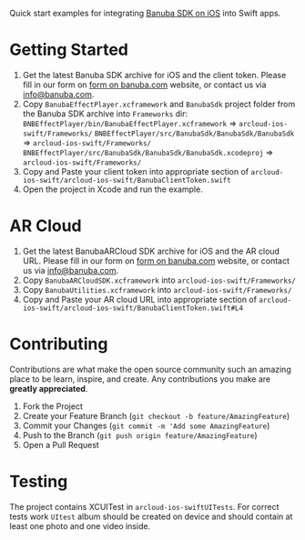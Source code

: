 Quick start examples for integrating [Banuba SDK on iOS](https://docs.banuba.com/face-ar-sdk/ios/ios_getting_started) into Swift apps.

# Getting Started

1. Get the latest Banuba SDK archive for iOS and the client token. Please fill in our form on [form on banuba.com](https://www.banuba.com/face-filters-sdk) website, or contact us via [info@banuba.com](mailto:info@banuba.com).
2. Copy `BanubaEffectPlayer.xcframework` and `BanubaSdk` project folder from the Banuba SDK archive into `Frameworks` dir:
    `BNBEffectPlayer/bin/BanubaEffectPlayer.xcframework` => `arcloud-ios-swift/Frameworks/`
    `BNBEffectPlayer/src/BanubaSdk/BanubaSdk/BanubaSdk` => `arcloud-ios-swift/Frameworks/`
    `BNBEffectPlayer/src/BanubaSdk/BanubaSdk/BanubaSdk.xcodeproj` => `arcloud-ios-swift/Frameworks/`
3. Copy and Paste your client token into appropriate section of `arcloud-ios-swift/arcloud-ios-swift/BanubaClientToken.swift`
4. Open the project in Xcode and run the example.

# AR Cloud

 1. Get the latest BanubaARCloud SDK archive for iOS and the AR cloud URL. Please fill in our form on [form on banuba.com](https://www.banuba.com/face-filters-sdk) website, or contact us via [info@banuba.com](mailto:info@banuba.com).
 2. Copy `BanubaARCloudSDK.xcframework` into `arcloud-ios-swift/Frameworks/`
 3. Copy `BanubaUtilities.xcframework` into `arcloud-ios-swift/Frameworks/`
 4. Copy and Paste your AR cloud URL into appropriate section of `arcloud-ios-swift/arcloud-ios-swift/BanubaClientToken.swift#L4`

# Contributing

Contributions are what make the open source community such an amazing place to be learn, inspire, and create. Any contributions you make are **greatly appreciated**.

1. Fork the Project
2. Create your Feature Branch (`git checkout -b feature/AmazingFeature`)
3. Commit your Changes (`git commit -m 'Add some AmazingFeature`)
4. Push to the Branch (`git push origin feature/AmazingFeature`)
5. Open a Pull Request

# Testing

The project contains XCUITest in `arcloud-ios-swiftUITests`. For correct tests work `UItest` album should be created on device and should contain at least one photo and one video inside.

